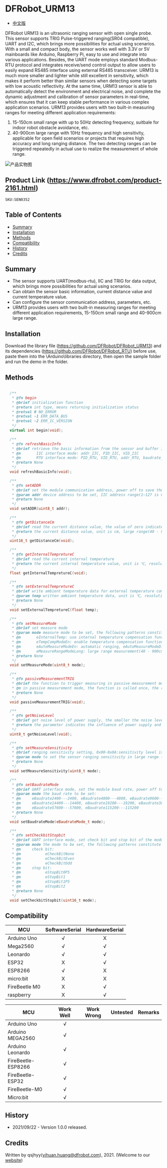 # DFRobot_URM13
* [中文版](./README_CN.md)

DFRobot URM13 is an ultrasonic ranging sensor with open single probe. This sensor supports TRIG Pulse-triggered ranging(SR04 compatible), UART and I2C, which brings more possibilities for actual using scenarios. With a small and compact body, the sensor works well with 3.3V or 5V mainboards like Arduino, Raspberry Pi, easy to use and integrate into various applications. Besides, the UART mode employs standard Modbus-RTU protocol and integrates receive/send control output to allow users to easily expand RS485 interface using external RS485 transceiver. URM13 is much more smaller and lighter while still excellent in sensitivity, which makes it perform better than similar sensors when detecting some targets with low acoustic reflectivity. At the same time, URM13 sensor is able to automatically detect the environment and electrical noise, and complete the dynamic adjustment and calibration of sensor parameters in real-time, which ensures that it can keep stable performance in various complex application scenarios.
URM13 provides users with two built-in measuring ranges for meeting different application requirements:
1. 15-150cm small range with up to 50Hz detecting frequency, suitbale for indoor robot obstacle avoidance, etc.
2. 40-900cm large range with 10Hz frequency and high sensitivity, applicable for open field scenarios or projects that requires high accuracy and long ranging distance.
The two detecting ranges can be triggered repeatedly in actual use to realize the measurement of whole range.

![产品实物图](./resources/images/URM13.jpg)


## Product Link (https://www.dfrobot.com/product-2161.html)
    SKU:SEN0352


## Table of Contents

* [Summary](#summary)
* [Installation](#installation)
* [Methods](#methods)
* [Compatibility](#compatibility)
* [History](#history)
* [Credits](#credits)


## Summary

* The sensor supports UART(modbus-rtu), IIC and TRIG for data output, which brings more possibilities for actual using scenarios.<br>
* Can obtain the sensor basic information, current distance value and current temperature value.<br>
* Can configure the sensor communication address, parameters, etc.<br>
* URM13 provides users with two built-in measuring ranges for meeting different application requirements, 15-150cm small range and 40-900cm large range.<br>


## Installation

Download the library file (https://github.com/DFRobot/DFRobot_URM13) and its dependencies (https://github.com/DFRobot/DFRobot_RTU) before use, paste them into the \Arduino\libraries directory, then open the sample folder and run the demo in the folder.


## Methods

```C++

  /**
   * @fn begin
   * @brief initialization function
   * @return int type, means returning initialization status
   * @retval 0 NO_ERROR
   * @retval -1 ERR_DATA_BUS
   * @retval -2 ERR_IC_VERSION
   */
  virtual int begin(void);

  /**
   * @fn refreshBasicInfo
   * @brief retrieve the basic information from the sensor and buffer it into the structure that stores information:
   * @n       IIC interface mode: addr_IIC, PID_IIC, VID_IIC
   * @n       RTU interface mode: PID_RTU, VID_RTU, addr_RTU, baudrate_RTU, checkbit_RTU, stopbit_RTU
   * @return None
   */
  void refreshBasicInfo(void);

  /**
   * @fn setADDR
   * @brief set the module communication address, power off to save the settings, and restart for the settings to take effect
   * @param addr device address to be set, IIC address range(1~127 is 0x01~0x7F), RTU address range(1~247 is 0x0001-0x00F7)
   * @return None
   */
  void setADDR(uint8_t addr);

  /**
   * @fn getDistanceCm
   * @brief read the current distance value, the value of zero indicates it’s not measured within the range
   * @return the current distance value, unit is cm, large range(40 - 900cm)small range(15-150cm)
   */
  uint16_t getDistanceCm(void);

  /**
   * @fn getInternalTempretureC
   * @brief read the current internal temperature
   * @return the current internal temperature value, unit is ℃, resolution is 0.1℃, signed number
   */
  float getInternalTempretureC(void);

  /**
   * @fn setExternalTempretureC
   * @brief write ambient temperature data for external temperature compensation, the setting is invalid when out of range
   * @param temp written ambient temperature data, unit is ℃, resolution is 0.1℃, signed number, range:-10℃～＋70℃
   * @return None
   */
  void setExternalTempretureC(float temp);

  /**
   * @fn setMeasureMode
   * @brief set measure mode
   * @param mode measure mode to be set, the following patterns constitute mode:
   * @n       eInternalTemp: use internal temperature compensation function, eExternalTemp: use external temperature compensation function (users need to write external temperature)
   * @n       eTempCompModeEn: enable temperature compensation function, eTempCompModeDis: disable temperature compensation function
   * @n       eAutoMeasureModeEn: automatic ranging, eAutoMeasureModeDis: passive ranging
   * @n       eMeasureRangeModeLong: large range measurement(40 - 900cm), eMeasureRangeModeShort: small range measurement(15-150cm)
   * @return None
   */
  void setMeasureMode(uint8_t mode);

  /**
   * @fn passiveMeasurementTRIG
   * @brief the function to trigger measuring in passive measurement mode
   * @n in passive measurement mode, the function is called once, the ranging command is sent once, and the module measures the distance once and saves the measured value into the distance register
   * @return None
   */
  void passiveMeasurementTRIG(void);

  /**
   * @fn getNoiseLevel
   * @brief get noise level of power supply, the smaller the noise level, the more accurate the distance value obtained by the sensor
   * @return the parameter indicates the influence of power supply and environment on the sensor. 0x00-0x0A matches noise level of 0-10.
   */
  uint8_t getNoiseLevel(void);

  /**
   * @fn setMeasureSensitivity
   * @brief ranging sensitivity setting, 0x00-0x0A:sensitivity level is 0-10
   * @param mode to set the sensor ranging sensitivity in large range (40-900cm), the smaller the value, and the higher the sensitivity, power off to save the settings, and it takes effect at once
   * @return None
   */
  void setMeasureSensitivity(uint8_t mode);

  /**
   * @fn setBaudrateMode
   * @brief UART interface mode, set the module baud rate, power off to save the settings, and restart for the settings to take effect
   * @param mode the baud rate to be set:
   * @n     eBaudrate2400---2400, eBaudrate4800---4800, eBaudrate9600---9600, 
   * @n     eBaudrate14400---14400, eBaudrate19200---19200, eBaudrate38400---38400, 
   * @n     eBaudrate57600---57600, eBaudrate115200---115200
   * @return None
   */
  void setBaudrateMode(eBaudrateMode_t mode);

  /**
   * @fn setCheckbitStopbit
   * @brief UART interface mode, set check bit and stop bit of the module
   * @param mode the mode to be set, the following patterns constitute mode:
   * @n     check bit:
   * @n           eCheckBitNone
   * @n           eCheckBitEven
   * @n           eCheckBitOdd
   * @n     stop bit:
   * @n           eStopBit0P5
   * @n           eStopBit1
   * @n           eStopBit1P5
   * @n           eStopBit2
   * @return None
   */
  void setCheckbitStopbit(uint16_t mode);

```


## Compatibility

MCU                | SoftwareSerial | HardwareSerial |
------------------ | :------------: | :------------: |
Arduino Uno        |       √        |       X        |
Mega2560           |       √        |       √        |
Leonardo           |       √        |       √        |
ESP32              |       X        |       √        |
ESP8266            |       √        |       X        |
micro:bit          |       X        |       X        |
FireBeetle M0      |       X        |       √        |
raspberry          |       X        |       √        |

MCU                | Work Well    | Work Wrong   | Untested    | Remarks
------------------ | :----------: | :----------: | :---------: | :---:
Arduino Uno        |      √       |              |             |
Arduino MEGA2560   |      √       |              |             |
Arduino Leonardo   |      √       |              |             |
FireBeetle-ESP8266 |      √       |              |             |
FireBeetle-ESP32   |      √       |              |             |
FireBeetle-M0      |      √       |              |             |
Micro:bit          |      √       |              |             |


## History

- 2021/09/22 - Version 1.0.0 released.


## Credits

Written by qsjhyy(yihuan.huang@dfrobot.com), 2021. (Welcome to our [website](https://www.dfrobot.com/))

